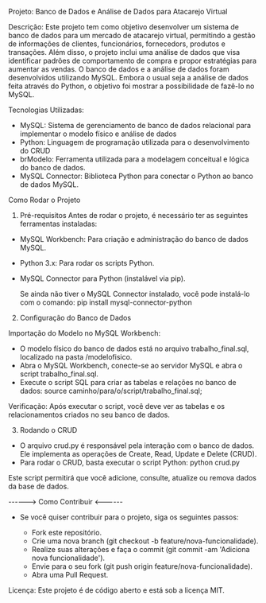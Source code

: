 Projeto: Banco de Dados e Análise de Dados para Atacarejo Virtual

Descrição: Este projeto tem como objetivo desenvolver um sistema de banco de dados para um mercado de atacarejo virtual, 
permitindo a gestão de informações de clientes, funcionários, fornecedors, produtos e transações. 
Além disso, o projeto inclui uma análise de dados que visa identificar padrões de comportamento de compra e propor estratégias para aumentar as vendas. 
O banco de dados e a análise de dados foram desenvolvidos utilizando MySQL. Embora o usual seja a análise de dados feita através do Python, o objetivo foi mostrar
a possibilidade de fazê-lo no MySQL.

Tecnologias Utilizadas:
- MySQL: Sistema de gerenciamento de banco de dados relacional para implementar o modelo físico e análise de dados
- Python: Linguagem de programação utilizada para o desenvolvimento do CRUD
- brModelo: Ferramenta utilizada para a modelagem conceitual e lógica do banco de dados.
- MySQL Connector: Biblioteca Python para conectar o Python ao banco de dados MySQL.

Como Rodar o Projeto
1. Pré-requisitos
Antes de rodar o projeto, é necessário ter as seguintes ferramentas instaladas:
- MySQL Workbench: Para criação e administração do banco de dados MySQL.
- Python 3.x: Para rodar os scripts Python.
- MySQL Connector para Python (instalável via pip).
  
  Se ainda não tiver o MySQL Connector instalado, você pode instalá-lo com o comando:
  pip install mysql-connector-python

  
2. Configuração do Banco de Dados

Importação do Modelo no MySQL Workbench:

- O modelo físico do banco de dados está no arquivo trabalho_final.sql, localizado na pasta /modelofisico.
- Abra o MySQL Workbench, conecte-se ao servidor MySQL e abra o script trabalho_final.sql.
- Execute o script SQL para criar as tabelas e relações no banco de dados:
   source caminho/para/o/script/trabalho_final.sql;

Verificação: Após executar o script, você deve ver as tabelas e os relacionamentos criados no seu banco de dados.

3. Rodando o CRUD
- O arquivo crud.py é responsável pela interação com o banco de dados. Ele implementa as operações de Create, Read, Update e Delete (CRUD).
- Para rodar o CRUD, basta executar o script Python:
    python crud.py

Este script permitirá que você adicione, consulte, atualize ou remova dados da base de dados.

------> Como Contribuir <------
- Se você quiser contribuir para o projeto, siga os seguintes passos:

  - Fork este repositório.
  - Crie uma nova branch (git checkout -b feature/nova-funcionalidade).
  - Realize suas alterações e faça o commit (git commit -am 'Adiciona nova funcionalidade').
  - Envie para o seu fork (git push origin feature/nova-funcionalidade).
  - Abra uma Pull Request.

Licença:
Este projeto é de código aberto e está sob a licença MIT.
